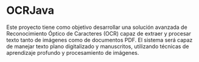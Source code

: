 # OCRJava
Este proyecto tiene como objetivo desarrollar una solución avanzada de Reconocimiento Óptico de Caracteres (OCR) capaz de extraer y procesar texto tanto de imágenes como de documentos PDF. El sistema será capaz de manejar texto plano digitalizado y manuscritos, utilizando técnicas de aprendizaje profundo y procesamiento de imágenes.
